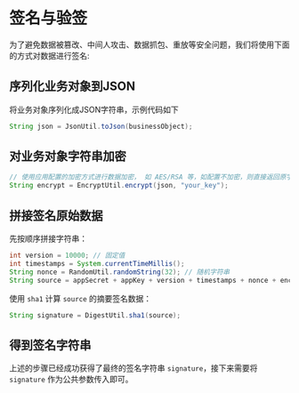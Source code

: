 # 签名与验签

为了避免数据被篡改、中间人攻击、数据抓包、重放等安全问题，我们将使用下面的方式对数据进行签名:


## 序列化业务对象到JSON

将业务对象序列化成JSON字符串，示例代码如下

```java
String json = JsonUtil.toJson(businessObject);
```

## 对业务对象字符串加密

```java
// 使用应用配置的加密方式进行数据加密， 如 AES/RSA 等，如配置不加密，则直接返回原字符串
String encrypt = EncryptUtil.encrypt(json, "your_key");
```

## 拼接签名原始数据

先按顺序拼接字符串：

```java
int version = 10000; // 固定值
int timestamps = System.currentTimeMillis();
String nonce = RandomUtil.randomString(32); // 随机字符串
String source = appSecret + appKey + version + timestamps + nonce + encrypt;
```

使用 `sha1` 计算 `source` 的摘要签名数据：

```java
String signature = DigestUtil.sha1(source);
```

## 得到签名字符串

上述的步骤已经成功获得了最终的签名字符串 `signature`，接下来需要将 `signature` 作为公共参数传入即可。

